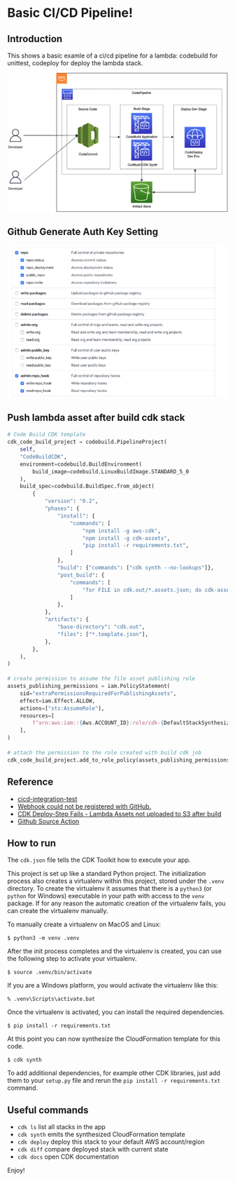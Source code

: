 
# Basic CI/CD Pipeline!

## Introduction

This shows a basic examle of a ci/cd pipeline for a lambda: codebuild for unittest, codeploy for deploy the lambda stack.

![AWS diagram](/img/diagram.png)

## Github Generate Auth Key Setting

![Github setting](/img/github.png)

## Push lambda asset after build cdk stack

```python
# Code Build CDK template
cdk_code_build_project = codebuild.PipelineProject(
    self,
    "CodeBuildCDK",
    environment=codebuild.BuildEnvironment(
        build_image=codebuild.LinuxBuildImage.STANDARD_5_0
    ),
    build_spec=codebuild.BuildSpec.from_object(
        {
            "version": "0.2",
            "phases": {
                "install": {
                    "commands": [
                        "npm install -g aws-cdk",
                        "npm install -g cdk-assets",
                        "pip install -r requirements.txt",
                    ]
                },
                "build": {"commands": ["cdk synth --no-lookups"]},
                "post_build": {
                    "commands": [
                        "for FILE in cdk.out/*.assets.json; do cdk-assets -p $FILE publish; done"
                    ]
                },
            },
            "artifacts": {
                "base-directory": "cdk.out",
                "files": ["*.template.json"],
            },
        },
    ),
)

# create permission to assume the file asset publishing role
assets_publishing_permissions = iam.PolicyStatement(
    sid="extraPermissionsRequiredForPublishingAssets",
    effect=iam.Effect.ALLOW,
    actions=["sts:AssumeRole"],
    resources=[
        f"arn:aws:iam::{Aws.ACCOUNT_ID}:role/cdk-{DefaultStackSynthesizer.DEFAULT_QUALIFIER}-file-publishing-role-{Aws.ACCOUNT_ID}-{Aws.REGION}"
    ],
)

# attach the permission to the role created with build cdk job
cdk_code_build_project.add_to_role_policy(assets_publishing_permissions)
```

## Reference

* [cicd-integration-test](https://github.com/cdk-entest/cicd-integration-test)
* [Webhook could not be registered with GitHub.](https://github.com/0x4447/0x4447_product_s3_email/issues/22)
* [CDK Deploy-Step Fails - Lambda Assets not uploaded to S3 after build ](https://github.com/aws/aws-cdk/issues/11025)
* [Github Source Action](https://docs.aws.amazon.com/cdk/api/v2/python/aws_cdk.aws_codepipeline_actions/GitHubSourceAction.html)


## How to run

The `cdk.json` file tells the CDK Toolkit how to execute your app.

This project is set up like a standard Python project.  The initialization
process also creates a virtualenv within this project, stored under the `.venv`
directory.  To create the virtualenv it assumes that there is a `python3`
(or `python` for Windows) executable in your path with access to the `venv`
package. If for any reason the automatic creation of the virtualenv fails,
you can create the virtualenv manually.

To manually create a virtualenv on MacOS and Linux:

```
$ python3 -m venv .venv
```

After the init process completes and the virtualenv is created, you can use the following
step to activate your virtualenv.

```
$ source .venv/bin/activate
```

If you are a Windows platform, you would activate the virtualenv like this:

```
% .venv\Scripts\activate.bat
```

Once the virtualenv is activated, you can install the required dependencies.

```
$ pip install -r requirements.txt
```

At this point you can now synthesize the CloudFormation template for this code.

```
$ cdk synth
```

To add additional dependencies, for example other CDK libraries, just add
them to your `setup.py` file and rerun the `pip install -r requirements.txt`
command.

## Useful commands

 * `cdk ls`          list all stacks in the app
 * `cdk synth`       emits the synthesized CloudFormation template
 * `cdk deploy`      deploy this stack to your default AWS account/region
 * `cdk diff`        compare deployed stack with current state
 * `cdk docs`        open CDK documentation

Enjoy!
